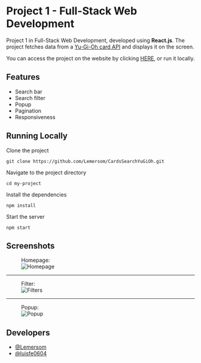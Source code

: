 
# Project 1 - Full-Stack Web Development

Project 1 in Full-Stack Web Development, developed using **React.js**.
The project fetches data from a [Yu-Gi-Oh card API](https://ygoprodeck.com/api-guide/) and displays it on the screen. 

You can access the project on the website by clicking [HERE](https://lemersom.github.io/CardsSearchYuGiOh/), or run it locally.


## Features

- Search bar
- Search filter
- Popup
- Pagination
- Responsiveness


## Running Locally

Clone the project

`git clone https://github.com/Lemersom/CardsSearchYuGiOh.git`

Navigate to the project directory

`cd my-project`

Install the dependencies

`npm install`

Start the server

`npm start`


## Screenshots

<figure>
  <figcaption>Homepage:</figcaption>
  <img src="https://github.com/Lemersom/test-readme/blob/main/screenshots/homepage.jpg?raw=true" alt="Homepage">
</figure>  

---  

<figure>
  <figcaption>Filter:</figcaption>
  <img src="https://github.com/Lemersom/test-readme/blob/main/screenshots/filters.jpg?raw=true" alt="Filters">
</figure>  

---  

<figure>
  <figcaption>Popup:</figcaption>
  <img src="https://github.com/Lemersom/test-readme/blob/main/screenshots/popup.jpg?raw=true" alt="Popup">
</figure>   


## Developers

- [@Lemersom](https://github.com/Lemersom)
- [@luisfe0604](https://github.com/luisfe0604)

